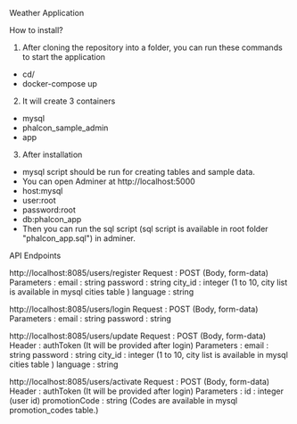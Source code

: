 Weather Application 

How to install?

1. After cloning the repository into a folder, you can run these commands to start the application
- cd/<folder>
- docker-compose up 

2. It will create 3 containers
- mysql
- phalcon_sample_admin
- app

3. After installation
- mysql script should be run for creating tables and sample data.
- You can open Adminer at http://localhost:5000
- host:mysql
- user:root
- password:root
- db:phalcon_app
- Then you can run the sql script (sql script is available in root folder "phalcon_app.sql") in adminer.

API Endpoints

http://localhost:8085/users/register
Request : POST (Body, form-data)
Parameters : 
email : string 
password : string 
city_id : integer (1 to 10, city list is available in mysql cities table )
language : string
 


http://localhost:8085/users/login
Request : POST (Body, form-data)
Parameters : 
email : string 
password : string
 


http://localhost:8085/users/update
Request : POST (Body, form-data)
Header : authToken (It will be provided after login)
Parameters : 
email : string 
password : string 
city_id : integer (1 to 10, city list is available in mysql cities table )
language : string
 


http://localhost:8085/users/activate
Request : POST (Body, form-data)
Header : authToken (It will be provided after login)
Parameters : 
id : integer (user id)
promotionCode : string (Codes are available in mysql promotion_codes table.)
 
